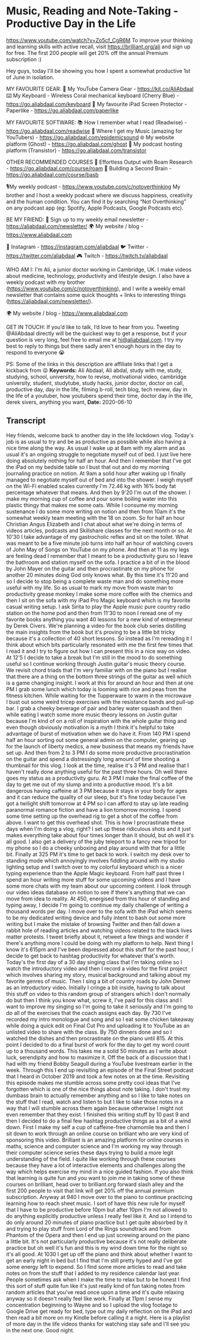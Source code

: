 # Music, Reading and Note-Taking - Productive Day in the Life
https://www.youtube.com/watch?v=Zo5cf_CgR6M
To improve your thinking and learning skills with active recall, visit https://brilliant.org/ali and sign up for free. The first 200 people will get 20% off the annual Premium subscription :)

Hey guys, today I'll be showing you how I spent a somewhat productive 1st of June in isolation.

MY FAVOURITE GEAR:
🎥 My YouTube Camera Gear - https://kit.co/AliAbdaal
⌨️ My Keyboard - Wireless Coral mechanical keyboard (Cherry Blue) - https://go.aliabdaal.com/keyboard 
📝 My favourite iPad Screen Protector - Paperlike - https://go.aliabdaal.com/paperlike 

MY FAVOURITE SOFTWARE:
📚 How I remember what I read (Readwise) - https://go.aliabdaal.com/readwise 
🎵 Where I get my Music (amazing for YouTubers) - https://go.aliabdaal.com/epidemicsound
🌐 My website platform (Ghost) - https://go.aliabdaal.com/ghost
🎤 My podcast hosting platform (Transistor) - https://go.aliabdaal.com/transistor

OTHER RECOMMENDED COURSES
📔 Effortless Output with Roam Research - https://go.aliabdaal.com/course/roam
📓 Building a Second Brain - https://go.aliabdaal.com/course/basb

🎙My weekly podcast - https://www.youtube.com/c/notoverthinking
My brother and I host a weekly podcast where we discuss happiness, creativity and the human condition. You can find it by searching “Not Overthinking” on any podcast app (eg: Spotify, Apple Podcasts, Google Podcasts etc). 

BE MY FRIEND:
💌 Sign up to my weekly email newsletter - https://aliabdaal.com/newsletter/
🌍 My website / blog - https://www.aliabdaal.com 
 
📸 Instagram - https://instagram.com/aliabdaal
🐦 Twitter - https://twitter.com/aliabdaal
🎮 Twitch - https://twitch.tv/aliabdaal

WHO AM I:
I'm Ali, a junior doctor working in Cambridge, UK. I make videos about medicine, technology, productivity and lifestyle design. I also have a weekly podcast with my brother (https://www.youtube.com/c/notoverthinking), and I write a weekly email newsletter that contains some quick thoughts + links to interesting things (https://aliabdaal.com/newsletter/).

🌍 My website / blog - https://www.aliabdaal.com 

GET IN TOUCH:
If you’d like to talk, I’d love to hear from you. Tweeting @AliAbdaal directly will be the quickest way to get a response, but if your question is very long, feel free to email me at hi@aliabdaal.com. I try my best to reply to things but there sadly aren't enough hours in the day to respond to everyone 😭

PS: Some of the links in this description are affiliate links that I get a kickback from 😜
**Keywords:** Ali Abdaal, Ali abdal, study with me, study, studying, school, university, how to revise, motivational video, cambridge university, student, studytube, study hacks, junior doctor, doctor on call, productive day, day in the life, filming b-roll, tech blog, tech review, day in the life of a youtuber, how youtubers spend their time, doctor day in the life, derek sivers, anything you want, 
**Date:** 2020-06-10

## Transcript
 Hey friends, welcome back to another day in the life lockdown vlog. Today's job is as usual to try and be as productive as possible while also having a nice time along the way. As usual I wake up at 8am with my alarm and as usual it's an ongoing struggle to negotiate myself out of bed. I just live here doing absolutely nothing for half an hour. And then I remember that I've got the iPad on my bedside table so I bust that out and do my morning journaling practice on notion. At 9am a solid hour after waking up I finally managed to negotiate myself out of bed and into the shower. I weigh myself on the Wi-Fi enabled scales currently I'm 72.46 kg with 16% body fat percentage whatever that means. And then by 9'20 I'm out of the shower. I make my morning cup of coffee and pour some boiling water into this plastic thingy that makes me some oats. While I consume my morning sustenance I do some more writing on notion and then from 10am it's the somewhat weekly team meeting with the 18 on zoom. So for half an hour Christian Angus Elizabeth and I chat about what we're doing in terms of videos articles, podcasts and Skillshare classes for the next month or so. At 10'30 I take advantage of my gastrocholic reflex and sit on the toilet. What was meant to be a five minute job turns into half an hour of watching covers of John May of Songs on YouTube on my phone. And then at 11 as my legs are feeling dead I remember that I meant to be a productivity guru so I leave the bathroom and station myself on the sofa. I practice a bit of in the blood by John Mayer on the guitar and then procrastinate on my phone for another 20 minutes doing God only knows what. By this time it's 11'20 and so I decide to stop being a complete waste man and do something more useful with my life. So as usual to mark my move from waste man to productivity grease monkey I make some more coffee with the chemics and then I sit on the sofa with my iPad Pro Magic keyboard which is my favorite casual writing setup. I ask Sirita to play the Apple music pure country radio station on the home pod and then from 11'30 to noon I reread one of my favorite books anything you want 40 lessons for a new kind of entrepreneur by Derek Civers. We're planning a video for the book club series distilling the main insights from the book but it's proving to be a little bit tricky because it's a collection of 40 short lessons. So instead as I'm rereading it I think about which bits particularly resonated with me the first few times that I read it and I try to figure out how I can present this in a nice way on video. At 12'5 I decide to take a break but I'm still in the mood to do something useful so I continue working through Justin guitar's music theory course. We revisit chord triads that I'm very familiar with on the piano but I realise that there are a thing on the bottom three strings of the guitar as well which is a game changing insight. I work at this for around an hour and then at one PM I grab some lunch which today is looming with rice and peas from the fitness kitchen. While waiting for the Tupperware to warm in the microwave I bust out some weird tricep exercises with the resistance bands and pull-up bar. I grab a cheeky beverage of pair and barley water squash and then while eating I watch some more music theory lessons on Justin guitar because I'm kind of on a roll of inspiration with the whole guitar thing and even though obviously motivation is a myth I think it's helpful to take advantage of burst of motivation when we do have it. From 140 PM I spend half an hour sorting out some general admin on the computer, gearing up for the launch of liberty medics, a new business that means my friends have set up. And then from 2 to 3 PM I do some more productive procrastination on the guitar and spend a distressingly long amount of time shooting a thumbnail for this vlog. I look at the time, realise it's 3 PM and realise that I haven't really done anything useful for the past three hours. Oh well there goes my status as a productivity guru. At 3 PM I make the final coffee of the day to get me out of my slump and into a productive mood. It's a bit dangerous having caffeine at 3 PM because it stays in your body for ages and it can reduce the quality of our sleep, but it's fine today because I've got a twilight shift tomorrow at 4 PM so I can afford to stay up late reading paranormal romance fiction and have a lion tomorrow morning. I spend some time setting up the overhead rig to get a shot of the coffee from above. I want to get this overhead shot. This is how I procrastinate these days when I'm doing a vlog, right? I set up these ridiculous shots and it just makes everything take about four times longer than it should, but oh well it's all good. I also get a delivery of the juby teleport to a fancy new tripod for my phone so I do a cheeky unboxing and play around with that for a little bit. Finally at 325 PM it's time to get back to work. I switch my desk over to standing mode which annoyingly involves fiddling around with my studio lighting setup and I switch over to my colorful keyboard which is a nicer typing experience than the Apple Magic keyboard. From half past three I spend an hour writing more stuff for some upcoming videos and I have some more chats with my team about our upcoming content. I look through our video ideas database on notion to see if there's anything that we can move from idea to reality. At 450, energised from this hour of standing and typing away, I decide I'm going to continue my daily challenge of writing a thousand words per day. I move over to the sofa with the iPad which seems to be my dedicated writing device and fully intent to bash out some more writing but I make the mistake of browsing Twitter and then fall down a rabbit hole of reading articles and watching videos related to the black lives matter protests. I tweet briefly about it, retweet a few things and wonder if there's anything more I could be doing with my platform to help. Next thing I know it's 615pm and I've been depressed about this stuff for the past hour, I decide to get back to hashtag productivity for whatever that's worth. Today's the first day of a 30 day singing class that I'm taking online so I watch the introductory video and then I record a video for the first project which involves sharing my story, musical background and talking about my favorite genres of music. Then I sing a bit of country roads by John Denver as an introductory video. Initially I cringe a bit inside, having to talk about this stuff on video to this random group of strangers which I don't normally do but then I think you know what, screw it, I've paid for this class and I want to improve my singing so I'm going to take it seriously and I'm going to do all of the exercises that the coach assigns each day. By 730 I've recorded my intro monologue and song and so I eat some chicken takeaway while doing a quick edit on Final Cut Pro and uploading it to YouTube as an unlisted video to share with the class. By 750 dinners done and so I watched the dishes and then procrastinate on the piano until 815. At this point I decided to do a final burst of work for the day to get my word count up to a thousand words. This takes me a solid 50 minutes as I write about luck, serendipity and how to maximize it. Off the back of a discussion that I had with my friend Bobby Seagull during a YouTube livestream earlier in the week. Through this I end up revisiting an episode of the Final Street podcast that I heard in October 2019 and took a few notes on at the time. Revisiting this episode makes me stumble across some pretty cool ideas that I've forgotten which is one of the nice things about note taking. I don't trust my dumbass brain to actually remember anything and so I like to take notes on the stuff that I read, watch and listen to but I like to take those notes in a way that I will stumble across them again because otherwise I might not even remember that they exist. I finished this writing stuff by 10 past 9 and then I decided to do a final few hashtag productive things as a bit of a wind down. First I make my self a cup of caffeine-free chamomile tea and then I sit down to work through an online course on brilliant who are very kind of sponsoring this video. Brilliant is an amazing platform for online courses in maths, science and computer science and I'm working my way through their computer science series these days trying to build a more legit understanding of the field. I quite like working through these courses because they have a lot of interactive elements and challenges along the way which helps exercise my mind in a nice guided fashion. If you also think that learning is quite fun and you want to join me in taking some of these courses on brilliant, head over to brilliant.org forward slash alley and the first 200 people to visit that link will get 20% off the annual premium subscription. Anyway at 940 I move over to the piano to continue practicing learning how to reach sheet music. I sort of have this new rule for myself that I have to be productive before 10pm but after 10pm I'm not allowed to do anything explicitly productive unless I really feel like it. And so I intend to do only around 20 minutes of piano practice but I get quite absorbed by it and trying to play stuff from Lord of the Rings soundtrack and from Phantom of the Opera and then I end up just screwing around on the piano a little bit. It's not particularly productive because it's not really deliberate practice but oh well it's fun and this is my wind down time for the night so it's all good. At 1030 I get up off the piano and think about whether I want to get an early night in bed but I find that I'm still pretty hyped and I've got some energy left to expend. So I find some more articles to read and take notes on from the stuff that I added to my residence calendar last year. People sometimes ask when I make the time to relax but to be honest I find this sort of stuff quite fun like it's just really kind of fun taking notes from random articles that you've read once upon a time and it's quite relaxing anyway so it doesn't really feel like work. Finally at 11pm I sense my concentration beginning to Wayne and so I upload the vlog footage to Google Drive get ready for bed, type out my daily reflection on the iPad and then read a bit more on my Kindle before calling it a night. Here is a playlist of more day in the life videos thanks for watching stay safe and I'll see you in the next one. Good night.
